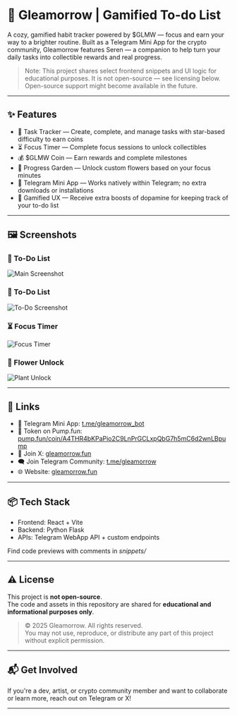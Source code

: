 # 🌱 Gleamorrow | Gamified To-do List

A cozy, gamified habit tracker powered by $GLMW — focus and earn your way to a brighter routine. Built as a Telegram Mini App for the crypto community, Gleamorrow features Seren — a companion to help turn your daily tasks into collectible rewards and real progress.

> Note: This project shares select frontend snippets and UI logic for educational purposes. It is not open-source — see licensing below. Open-source support might become available in the future.

---

## ✨ Features

- 🧠 Task Tracker — Create, complete, and manage tasks with star-based difficulty to earn coins
- ⏳ Focus Timer — Complete focus sessions to unlock collectibles
- 💰 $GLMW Coin — Earn rewards and complete milestones
- 🌻 Progress Garden — Unlock custom flowers based on your focus minutes
- 📱 Telegram Mini App — Works natively within Telegram; no extra downloads or installations
- 💬 Gamified UX — Receive extra boosts of dopamine for keeping track of your to-do list

---

## 🖼️ Screenshots

### 🌟 To-Do List
![Main Screenshot](./screenshots/main.png)

### 🌟 To-Do List
![To-Do Screenshot](./screenshots/todo.png)

### ⏳ Focus Timer
![Focus Timer](./screenshots/focus-timer.png)

### 🌻 Flower Unlock
![Plant Unlock](./screenshots/plant-collection.png)

---

## 🔗 Links

- 🌟 Telegram Mini App: [t.me/gleamorrow_bot](https://t.me/gleamorrow_bot)
- 💸 Token on Pump.fun: [pump.fun/coin/A4THR4bKPaPio2C9LnPrGCLxpQbG7h5mC6d2wnLBpump](https://pump.fun/coin/A4THR4bKPaPio2C9LnPrGCLxpQbG7h5mC6d2wnLBpump)
- 🚀 Join X: [gleamorrow.fun](https://gleamorrow.fun/)
- 🗨️ Join Telegram Community: [t.me/gleamorrow](https://t.me/gleamorrow)
- 🌐 Website: [gleamorrow.fun](https://gleamorrow.fun/)

---

## 📦 Tech Stack

- Frontend: React + Vite  
- Backend: Python Flask 
- APIs: Telegram WebApp API + custom endpoints

Find code previews with comments in *snippets/*

---

## ⚠️ License

This project is **not open-source**.  
The code and assets in this repository are shared for **educational and informational purposes only**.

> © 2025 Gleamorrow. All rights reserved.  
> You may not use, reproduce, or distribute any part of this project without explicit permission.  

---

## 📬 Get Involved

If you're a dev, artist, or crypto community member and want to collaborate or learn more, reach out on Telegram or X!

---

